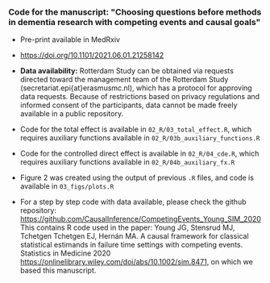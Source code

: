 ### Code for the manuscript: "Choosing questions before methods in dementia research with competing events and causal goals"

- Pre-print available in MedRxiv

- https://doi.org/10.1101/2021.06.01.21258142

- **Data availability:** Rotterdam Study can be obtained via requests directed toward the management team of the Rotterdam Study (secretariat.epi{at}erasmusmc.nl), which has a protocol for approving data requests. Because of restrictions based on privacy regulations and informed consent of the participants, data cannot be made freely available in a public repository.

- Code for the total effect is available in `02_R/03_total_effect.R`, which requires auxiliary functions available in `02_R/03b_auxiliary_functions.R`

- Code for the controlled direct effect is available in `02_R/04_cde.R`, which requires auxiliary functions available in `02_R/04b_auxiliary_fx.R`

- Figure 2 was created using the output of previous `.R` files, and code is available in `03_figs/plots.R`


* For a step by step code with data available, please check the github repository: https://github.com/CausalInference/CompetingEvents_Young_SIM_2020
This contains R code used in the paper: Young JG, Stensrud MJ, Tchetgen Tchetgen EJ, Hernán MA. A causal framework for classical statistical estimands in failure time settings with competing events. Statistics in Medicine 2020 https://onlinelibrary.wiley.com/doi/abs/10.1002/sim.8471, on which we based this manuscript. 
